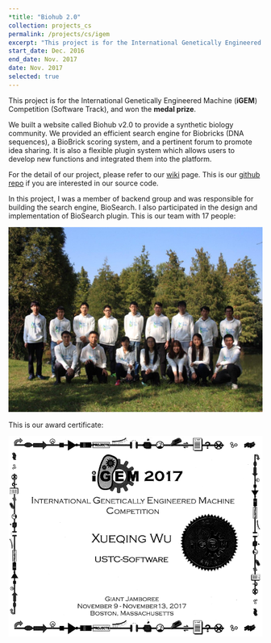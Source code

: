 ```yaml
---
*title: "Biohub 2.0"
collection: projects_cs
permalink: /projects/cs/igem
excerpt: "This project is for the International Genetically Engineered Machine Competition (**iGEM**), Software Track, and won the **medal prize**. We built a website called Biohub v2.0 to provide a synthetic biology community. We provided an efficient search engine for Biobricks (DNA sequences), a BioBrick scoring system, and a pertinent forum to promote idea sharing. It is also a flexible plugin system which allows users to develop new functions and integrated them into the platform."
start_date: Dec. 2016
end_date: Nov. 2017
date: Nov. 2017
selected: true
---
```


This project is for the International Genetically Engineered Machine (**iGEM**) Competition (Software Track), and won the **medal prize**.

We built a website called Biohub v2.0 to provide a synthetic biology community. We provided an efficient search engine for Biobricks (DNA sequences), a BioBrick scoring system, and a pertinent forum to promote idea sharing. It is also a flexible plugin system which allows users to develop new functions and integrated them into the platform.

For the detail of our project, please refer to our [wiki](http://2017.igem.org/Team:USTC-Software) page. This is our [github repo](https://github.com/igemsoftware2017/USTC-Software-2017) if you are interested in our source code.

In this project, I was a member of backend group and was responsible for building the search engine, BioSearch. I also participated in the design and implementation of BioSearch plugin.
This is our team with 17 people:

![](/images/igem_staff.jpg)

This is our award certificate:

![](/images/igem_certi.png)